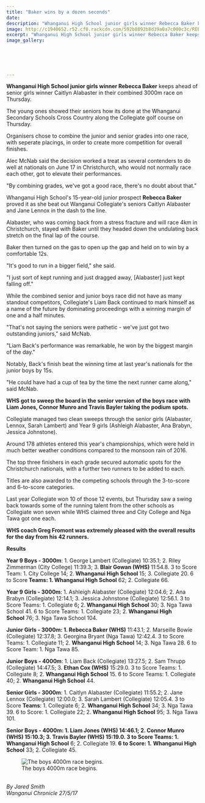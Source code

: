 ```yaml
---
title: "Baker wins by a dozen seconds"
date: 
description: "Whanganui High School junior girls winner Rebecca Baker keeps ahead of senior girls winner Caitlyn Alabaster in their combined 3000m race on Thursday..."
image: http://c1940652.r52.cf0.rackcdn.com/592b8892b8d39a0a7c000c3c/REBECCA-BAKER-WINS-CHRON-PHOTO.jpg
excerpt: "Whanganui High School junior girls winner Rebecca Baker keeps ahead of senior girls winner Caitlyn Alabaster in their combined 3000m race on Thursday."
image_gallery:
    
    
    
    
    
---
```


<p><span><strong>Whanganui High School junior girls winner Rebecca Baker</strong> keeps ahead of senior girls winner Caitlyn Alabaster in their combined 3000m race on Thursday.</span></p>
<p>The young ones showed their seniors how its done at the Whanganui Secondary Schools Cross Country along the Collegiate golf course on Thursday.</p>
<p>Organisers chose to combine the junior and senior grades into one race, with seperate placings, in order to create more competition for overall finishes.</p>
<p>Alec McNab said the decision worked a treat as several contenders to do well at nationals on June 17 in Christchurch, who would not normally race each other, got to elevate their performances.</p>
<p>"By combining grades, we've got a good race, there's no doubt about that."</p>
<p>Whanganui High School's 15-year-old junior prospect <strong>Rebecca Baker</strong> proved it as she beat out Wanganui Collegiate's seniors Caitlyn Alabaster and Jane Lennox in the dash to the line.</p>
<p>Alabaster, who was coming back from a stress fracture and will race 4km in Christchurch, stayed with Baker until they headed down the undulating back stretch on the final lap of the course.</p>
<p>Baker then turned on the gas to open up the gap and held on to win by a comfortable 12s.</p>
<p>"It's good to run in a bigger field," she said.</p>
<p>"I just sort of kept running and just dragged away, [Alabaster] just kept falling off."</p>
<p>While the combined senior and junior boys race did not have as many standout competitors, Collegiate's Liam Back continued to mark himself as a name of the future by dominating proceedings with a winning margin of one and a half minutes.</p>
<p>"That's not saying the seniors were pathetic - we've just got two outstanding juniors," said McNab.</p>
<p>"Liam Back's performance was remarkable, he won by the biggest margin of the day."</p>
<p>Notably, Back's finish beat the winning time at last year's nationals for the junior boys by 15s.</p>
<p>"He could have had a cup of tea by the time the next runner came along," said McNab.</p>
<p><strong>WHS got to sweep the board in the senior version of the boys race with Liam Jones, Connor Munro and Travis Bayler taking the podium spots.</strong></p>
<p>Collegiate managed two clean sweeps through the senior girls (Alabaster, Lennox, Sarah Lambert) and Year 9 girls (Ashleigh Alabaster, Ana Brabyn, Jessica Johnstone).</p>
<p>Around 178 athletes entered this year's championships, which were held in much better weather conditions compared to the monsoon rain of 2016.</p>
<p>The top three finishers in each grade secured automatic spots for the Christchurch nationals, with a further two runners to be added to each.</p>
<p>Titles are also awarded to the competing schools through the 3-to-score and 6-to-score categories.</p>
<p>Last year Collegiate won 10 of those 12 events, but Thursday saw a swing back towards some of the running talent from the other schools as Collegiate won seven while WHS claimed three and City College and Nga Tawa got one each.</p>
<p><strong>WHS coach Greg Fromont was extremely pleased with the overall results for the day from his 42 runners.</strong></p>
<p><strong>Results</strong></p>
<p><strong>Year 9 Boys - 3000m</strong>: 1. George Lambert (Collegiate) 10:35.1; 2. Riley Zimmerman (City College) 11:39.3; 3.<strong>&nbsp;Blair Gowan (WHS)&nbsp;</strong>11:54.8. 3 to Score Team: 1. City College 14; 2.<strong>&nbsp;Whanganui High School&nbsp;</strong>15; 3. Collegiate 20. 6 to Score<strong>&nbsp;Teams: 1. Whanganui High School</strong>&nbsp;62; 2. Collegiate 66.</p>
<p><strong>Year 9 Girls - 3000m</strong>: 1. Ashleigh Alabaster (Collegiate) 12:04.6; 2. Ana Brabyn (Collegiate) 12:14.1; 3. Jessica Johnstone (Collegiate) 12:56.1. 3 to Score Teams: 1. Collegiate 6<strong>;&nbsp;</strong>2.<strong>&nbsp;Whanganui High School</strong>&nbsp;30; 3. Nga Tawa School 41. 6 to Score Teams: 1. Collegiate 23; 2.<strong>&nbsp;Whanganui High School</strong>&nbsp;76; 3. Nga Tawa School 104.</p>
<p><strong>Junior Girls - 3000m: 1. Rebecca Baker (WHS)</strong>&nbsp;11:43.1; 2. Marseille Bowie (Collegiate) 12:37.8; 3. Georgina Bryant (Nga Tawa) 12:42.4. 3 to Score Teams: 1. Collegiate 11; 2.&nbsp;<strong>Whanganui High School</strong>&nbsp;14; 3. Nga Tawa 28. 6 to Score Team: 1. Nga Tawa 85.</p>
<p><strong>Junior Boys - 4000m</strong>: 1. Liam Back (Collegiate) 13:27.5; 2. Sam Thrupp (Collegiate) 14:47.5; 3.&nbsp;<strong>Ethan Cox (WHS)</strong>&nbsp;15:29.0. 3 to Score Teams: 1. Collegiate 8; 2.&nbsp;<strong>Whanganui High School</strong>&nbsp;15. 6 to Score Teams: 1. Collegiate 40; 2.&nbsp;<strong>Whanganui High School</strong>&nbsp;44.</p>
<p><strong>Senior Girls - 3000m</strong>: 1. Caitlyn Alabaster (Collegiate) 11:55.2; 2. Jane Lennox (Collegiate) 12:00.0; 3. Sarah Lambert (Collegiate) 12:05.4. 3 to Score&nbsp;<strong>Teams</strong>: 1. Collegiate 6; 2.&nbsp;<strong>Whanganui High School</strong>&nbsp;34; 3. Nga Tawa 39. 6 to Score: 1. Collegiate 22; 2.&nbsp;<strong>Whanganui High School</strong>&nbsp;95; 3. Nga Tawa 101.</p>
<p><strong>Senior Boys - 4000m: 1. Liam Jones (WHS) 14:46.1; 2. Connor Munro (WHS) 15:10.3; 3. Travis Bayler (WHS) 15:19.0. 3 to Score Teams: 1. Whanganui High School</strong>&nbsp;6; 2. Collegiate 19.&nbsp;<strong>6 to Score: 1.</strong>&nbsp;<strong>Whanganui High School</strong>&nbsp;33; 2. Collegiate 45.</p>
<figure><img src="http://media.nzherald.co.nz/webcontent/image/jpg/201721/SCCZEN_250517WCSMCross_Country1_620x310.jpg" alt="The boys 4000m race begins." /><figcaption>The boys 4000m race begins.</figcaption></figure>
<p><em><br />By Jared Smith<br /></em><em>Wanganui Chronicle 27/5/17</em></p>


